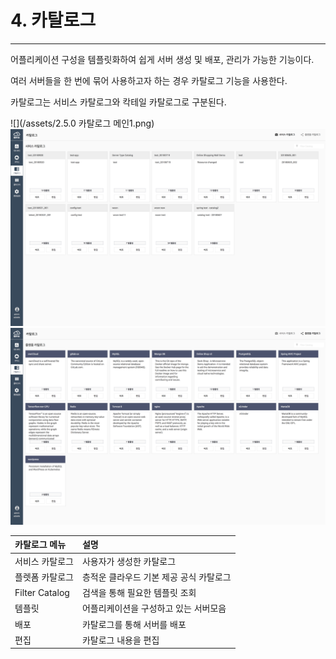 # 4. 카탈로그

---

어플리케이션 구성을 템플릿화하여 쉽게 서버 생성 및 배포, 관리가 가능한 기능이다.

여러 서버들을 한 번에 묶어 사용하고자 하는 경우 카탈로그 기능을 사용한다.

카탈로그는 서비스 카탈로그와 칵테일 카탈로그로 구분된다.

![](/assets/2.5.0 카탈로그 메인1.png)![](/assets/KR/3.0.0/4_1.png)![](/assets/KR/3.0.0/4_2.png)

| **카탈로그 메뉴** | **설명** |
| :--- | :--- |
| 서비스 카탈로그 | 사용자가 생성한 카탈로그 |
| 플렛폼 카탈로그 | 층적운 클라우드 기본 제공 공식 카탈로그 |
| Filter Catalog | 검색을 통해 필요한 템플릿 조회 |
| 템플릿 | 어플리케이션을 구성하고 있는 서버모음 |
| 배포 | 카탈로그를 통해 서버를 배포 |
| 편집 | 카탈로그 내용을 편집 |



